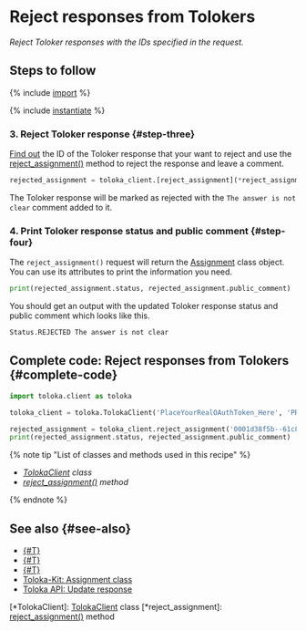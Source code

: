 # Reject responses from Tolokers

_Reject Toloker responses with the IDs specified in the request._

## Steps to follow

{% include [import](../_includes/recipes/import.md) %}

{% include [instantiate](../_includes/recipes/instantiate.md) %}

### 3. Reject Toloker response {#step-three}

[Find out](./get-responses.md) the ID of the Toloker response that your want to reject and use the [reject_assignment()](../reference/toloka.client.TolokaClient.reject_assignment.md) method to reject the response and leave a comment.

```python
rejected_assignment = toloka_client.[reject_assignment](*reject_assignment)('0001d38f5b--61c8be2074fdb82592f97887', 'The answer is not clear')
```

The Toloker response will be marked as rejected with the `The answer is not clear` comment added to it.

### 4. Print Toloker response status and public comment {#step-four}

The `reject_assignment()` request will return the [Assignment](../reference/toloka.client.assignment.Assignment.md) class object. You can use its attributes to print the information you need.

```python
print(rejected_assignment.status, rejected_assignment.public_comment)
```

You should get an output with the updated Toloker response status and public comment which looks like this.

```bash
Status.REJECTED The answer is not clear
```

## Complete code: Reject responses from Tolokers {#complete-code}

```python
import toloka.client as toloka

toloka_client = toloka.TolokaClient('PlaceYourRealOAuthToken_Here', 'PRODUCTION')

rejected_assignment = toloka_client.reject_assignment('0001d38f5b--61c8be2074fdb82592f97887', 'The answer is not clear')
print(rejected_assignment.status, rejected_assignment.public_comment)
```

{% note tip "List of classes and methods used in this recipe" %}

- _[TolokaClient](../reference/toloka.client.TolokaClient.md) class_
- _[reject_assignment()](../reference/toloka.client.TolokaClient.reject_assignment.md) method_

{% endnote %}

## See also {#see-also}

- [{#T}](../../guide/concepts/overview.md)
- [{#T}](./learn-basics.md)
- [{#T}](./use-cases.md)
- [Toloka-Kit: Assignment class](../reference/toloka.client.assignment.Assignment.md)
- [Toloka API: Update response](https://toloka.ai/docs/api/api-reference/#patch-/assignments/-id-)

[*TolokaClient]: [TolokaClient](../reference/toloka.client.TolokaClient.md) class
[*reject_assignment]: [reject_assignment()](../reference/toloka.client.TolokaClient.reject_assignment.md) method